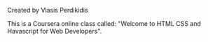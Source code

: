 Created by Vlasis Perdikidis

This is a Coursera online class called: "Welcome to HTML CSS and Havascript for Web Developers".